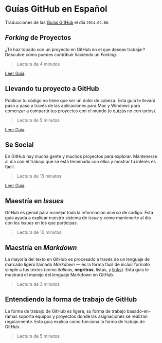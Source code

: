 Guías GitHub en Español
=======================

Traducciones de las [Guías GitHub][Guias_GitHub_EN] el día `2014.02.06`.

 [Guias_GitHub_EN]: http://guides.github.com/

## _Forking_ de Proyectos ##

¿Te haz topado con un proyecto en GitHub en el que deseas trabajar? Descubre como puedes contribuir haciendo un _Forking_.

> Lectura de 4 minutos

[Leer Guía](forking.md)


## Llevando tu proyecto a GitHub ##

Publicar tu código no tiene que ser un dolor de cabeza. Esta guía te llevará paso a paso a través de las aplicaciones para Mac y Windows para comenzar a compartir tus proyectos con el mundo (o quizás no con todos).

> Lectura de 5 minutos

[Leer Guía](desktop.md)


## Se Social ##

En GitHub hay mucha gente y muchos proyectos para explorar. Mantenerse al día con el trabajo que se está terminado con ellos y mostrar tu interés es fácil.

> Lectura de 15 minutos

[Leer Guía](socialize.md)


## Maestría en _Issues_ ##

GitHub es genial para manejar toda la información _acerca_ de código. Ésta guía ayuda a explicar nuestro sistema de _issue_ y como mantenerte al día con los _issues_ en los que participas.

> Lectura de 10 minutos


## Maestría en _Markdown_ ##

La mayoría del texto en GitHub es procesado a través de un lenguaje de marcado ligero llamado _Markdown_ — es la forma fácil de incluir formato simple a tus textos (como _italicas_, __negritras__, listas, y [links](mastering-markdown.md)). Esta guía te mostrará el manejo del lenguaje Markdown en GitHub.

> Lectura de 3 minutos


## Entendiendo la forma de trabajo de GitHub ##

La forma de trabajo de GitHub es ligera, su forma de trabajo basado-en-ramas soporta equipos y proyectos donde las asignaciones se realizan regularmente. Esta guía explica como funciona la forma de trabajo de GitHub.

> Lectura de 5 minutos